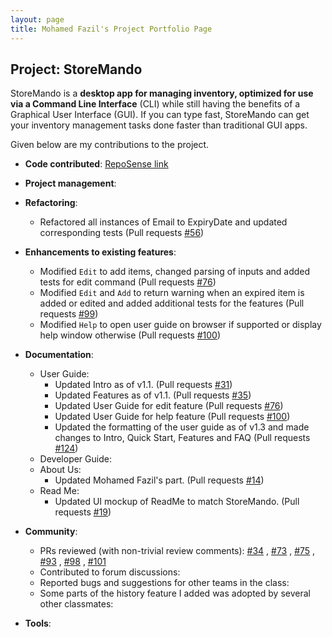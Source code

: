 ```yaml
---
layout: page
title: Mohamed Fazil's Project Portfolio Page
---
```


## Project: StoreMando

StoreMando is a **desktop app for managing inventory, optimized for use via a Command Line Interface** (CLI) while still
having the benefits of a Graphical User Interface (GUI). If you can type fast, StoreMando can get your inventory
management tasks done faster than traditional GUI apps.

Given below are my contributions to the project.

* **Code
  contributed**: [RepoSense link](https://nus-cs2103-ay2021s2.github.io/tp-dashboard/?search=&sort=groupTitle&sortWithin=title&since=2021-02-19&timeframe=commit&mergegroup=&groupSelect=groupByRepos&breakdown=false&tabOpen=true&tabType=authorship&zFR=false&tabAuthor=Md-Fazil&tabRepo=AY2021S2-CS2103T-W10-2%2Ftp%5Bmaster%5D&authorshipIsMergeGroup=false&authorshipFileTypes=docs~functional-code~test-code&authorshipIsBinaryFileTypeChecked=false)

* **Project management**:


* **Refactoring**:
    * Refactored all instances of Email to ExpiryDate and updated corresponding tests (Pull requests [\#56](https://github.com/AY2021S2-CS2103T-W10-2/tp/pull/56))

* **Enhancements to existing features**:
    * Modified `Edit` to add items, changed parsing of inputs and added tests for edit command (Pull requests [\#76](https://github.com/AY2021S2-CS2103T-W10-2/tp/pull/76))
    * Modified `Edit` and `Add` to return warning when an expired item is added or edited and added additional tests for the features (Pull requests [\#99](https://github.com/AY2021S2-CS2103T-W10-2/tp/pull/99))
    * Modified `Help` to open user guide on browser if supported or display help window otherwise (Pull requests [\#100](https://github.com/AY2021S2-CS2103T-W10-2/tp/pull/100))
    

* **Documentation**:
    * User Guide:
        * Updated Intro as of v1.1. (Pull requests [\#31](https://github.com/AY2021S2-CS2103T-W10-2/tp/pull/31))
        * Updated Features as of v1.1. (Pull requests [\#35](https://github.com/AY2021S2-CS2103T-W10-2/tp/pull/35))
        * Updated User Guide for edit feature (Pull requests [\#76](https://github.com/AY2021S2-CS2103T-W10-2/tp/pull/76))  
        * Updated User Guide for help feature (Pull requests [\#100](https://github.com/AY2021S2-CS2103T-W10-2/tp/pull/100))  
        * Updated the formatting of the user guide as of v1.3 and made changes to Intro, Quick Start, Features and FAQ (Pull requests [\#124](https://github.com/AY2021S2-CS2103T-W10-2/tp/pull/124))
    * Developer Guide:
    * About Us:
        * Updated Mohamed Fazil's part. (Pull requests [\#14](https://github.com/AY2021S2-CS2103T-W10-2/tp/pull/14))
    * Read Me:
        * Updated UI mockup of ReadMe to match StoreMando. (Pull
          requests [\#19](https://github.com/AY2021S2-CS2103T-W10-2/tp/pull/19))

* **Community**:
    * PRs reviewed (with non-trivial review comments): 
      [\#34](https://github.com/AY2021S2-CS2103T-W10-2/tp/pull/34)
      , [\#73](https://github.com/AY2021S2-CS2103T-W10-2/tp/pull/73)
      , [\#75](https://github.com/AY2021S2-CS2103T-W10-2/tp/pull/75)
      , [\#93](https://github.com/AY2021S2-CS2103T-W10-2/tp/pull/93)
      , [\#98](https://github.com/AY2021S2-CS2103T-W10-2/tp/pull/98)
      , [\#101](https://github.com/AY2021S2-CS2103T-W10-2/tp/pull/101)
    * Contributed to forum discussions:
    * Reported bugs and suggestions for other teams in the class:
    * Some parts of the history feature I added was adopted by several other classmates:

* **Tools**: